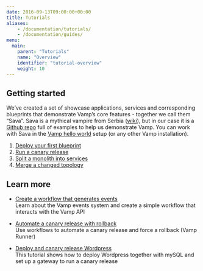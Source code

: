 ```yaml
---
date: 2016-09-13T09:00:00+00:00
title: Tutorials
aliases:
    - /documentation/tutorials/
    - /documentation/guides/
menu:
  main:
    parent: "Tutorials"
    name: "Overview"
    identifier: "tutorial-overview"
    weight: 10
---
```


## Getting started
We’ve created a set of showcase applications, services and corresponding blueprints that demonstrate Vamp’s core features - together we call them “Sava”. Sava is a mythical vampire from Serbia ([wiki](http://en.wikipedia.org/wiki/Sava_Savanovi%C4%87)), but in our case it is a [Github repo](https://github.com/magneticio/sava) full of examples to help us demonstrate Vamp.
You can work with Sava in the [Vamp hello world](/documentation/installation/hello-world/) setup (or any other Vamp installation).

1. [Deploy your first blueprint](/documentation/tutorials/deploy-your-first-blueprint/)
2. [Run a canary release](/documentation/tutorials/run-a-canary-release/)
3. [Split a monolith into services](/documentation/tutorials/split-a-monolith/)
4. [Merge a changed topology](/documentation/tutorials/merge-and-delete/)


## Learn more
* [Create a workflow that generates events](/documentation/tutorials/create-a-workflow)  
Learn about the Vamp events system and create a simple workflow that interacts with the Vamp API 

* [Automate a canary release with rollback](/documentation/tutorials/automate-a-canary-release)  
Use workflows to automate a canary release and force a rollback (Vamp Runner)

* [Deploy and canary release Wordpress](/documentation/tutorials/deploy-wordpress-and-mysql)  
This tutorial shows how to deploy Wordpress together with mySQL and set up a gateway to run a canary release

